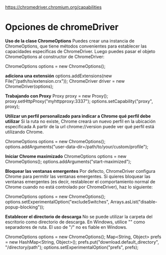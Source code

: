 https://chromedriver.chromium.org/capabilities

Opciones de chromeDriver
========================

**Uso de la clase ChromeOptions**
Puedes crear una instancia de ChromeOptions, que tiene métodos convenientes para establecer las capacidades específicas de ChromeDriver. Luego puedes pasar el objeto ChromeOptions al constructor de ChromeDriver:

ChromeOptions options = new ChromeOptions();

 **adiciona una extensión**
options.addExtensions(new File("/path/to/extension.crx"));
ChromeDriver driver = new ChromeDriver(options);

**Trabajando con Proxy**
Proxy proxy = new Proxy();
proxy.setHttpProxy("myhttpproxy:3337");
options.setCapability("proxy", proxy);

**Utilizar un perfil personalizado para indicar a Chrome qué perfil debe utilizar**
Si la ruta no existe, Chrome creará un nuevo perfil en la ubicación especificada
A partir de la url chrome://version puede ver qué perfil está utilizando Chrome.

ChromeOptions options = new ChromeOptions();
options.addArguments("user-data-dir=/path/to/your/custom/profile");

**Iniciar Chrome maximizado**
ChromeOptions options = new ChromeOptions();
options.addArguments("start-maximized");

**Bloquear las ventanas emergentes**
Por defecto, ChromeDriver configura Chrome para permitir las ventanas emergentes. Si quieres bloquear las ventanas emergentes (es decir, restablecer el comportamiento normal de Chrome cuando no está controlado por ChromeDriver), haz lo siguiente:

ChromeOptions options = new ChromeOptions();
options.setExperimentalOption("excludeSwitches", Arrays.asList("disable-popup-blocking"));

**Establecer el directorio de descarga**
No se puede utilizar la carpeta del escritorio como directorio de descarga.
En Windows, utilice "\" como separadores de ruta. El uso de "/" no es fiable en Windows.

ChromeOptions options = new ChromeOptions();
Map<String, Object> prefs = new HashMap<String, Object>();
prefs.put("download.default_directory", "/directory/path");
options.setExperimentalOption("prefs", prefs);